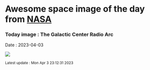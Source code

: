 
# Awesome space image of the day from [NASA](https://api.nasa.gov/)

### Today image : The Galactic Center Radio Arc
Date : 2023-04-03

![](https://apod.nasa.gov/apod/image/2304/GalCenRadioArc_MeerKat_1080.jpg)

<small>Latest update : Mon Apr  3 23:12:31 2023</small>
        